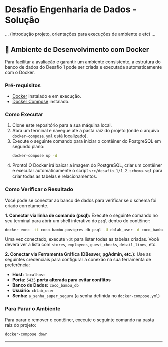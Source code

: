 # Desafio Engenharia de Dados - Solução

... (introdução projeto, orientações para execuções de ambiente e etc) ...

## 🚀 Ambiente de Desenvolvimento com Docker

Para facilitar a avaliação e garantir um ambiente consistente, a estrutura do banco de dados do Desafio 1 pode ser criada e executada automaticamente com o Docker.

### Pré-requisitos

  * [Docker](https://www.google.com/search?q=https://www.docker.com/get-started) instalado e em execução.
  * [Docker Compose](https://docs.docker.com/compose/install/) instalado.

### Como Executar

1.  Clone este repositório para a sua máquina local.
2.  Abra um terminal e navegue até a pasta raiz do projeto (onde o arquivo `docker-compose.yml` está localizado).
3.  Execute o seguinte comando para iniciar o contêiner do PostgreSQL em segundo plano:
    ```bash
    docker-compose up -d
    ```
4.  Pronto\! O Docker irá baixar a imagem do PostgreSQL, criar um contêiner e executar automaticamente o script `src/desafio_1/1_2_schema.sql` para criar todas as tabelas e relacionamentos.

### Como Verificar o Resultado

Você pode se conectar ao banco de dados para verificar se o schema foi criado corretamente.

**1. Conectar via linha de comando (psql):**
Execute o seguinte comando no seu terminal para abrir um shell interativo do `psql` dentro do contêiner:

```bash
docker exec -it coco-bambu-postgres-db psql -U cblab_user -d coco_bambu_db
```

Uma vez conectado, execute `\dt` para listar todas as tabelas criadas. Você deverá ver a lista com `stores`, `employees`, `guest_checks`, `detail_lines`, etc.

**2. Conectar via Ferramenta Gráfica (DBeaver, pgAdmin, etc.):**
Use as seguintes credenciais para configurar a conexão na sua ferramenta de preferência:

  * **Host:** `localhost`
  * **Porta:** `5435` **porta alterada para evitar conflitos**
  * **Banco de Dados:** `coco_bambu_db`
  * **Usuário:** `cblab_user`
  * **Senha:** `a_senha_super_segura` (a senha definida no `docker-compose.yml`)

### Para Parar o Ambiente

Para parar e remover o contêiner, execute o seguinte comando na pasta raiz do projeto:

```bash
docker-compose down
```

-----